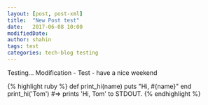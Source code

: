 ```yaml
---
layout: [post, post-xml]
title:  "New Post test"
date:   2017-06-08 10:00
modifiedDate: 
author: shahin
tags: test
categories: tech-blog testing
---
```

Testing...
Modification - Test - have a nice weekend

{% highlight ruby %}
def print_hi(name)
  puts "Hi, #{name}"
end
print_hi('Tom')
#=> prints 'Hi, Tom' to STDOUT.
{% endhighlight %}
